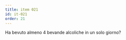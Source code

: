 ```yaml
---
title: item 021
id: it-021
order: 21
---
```

Ha bevuto almeno 4 bevande alcoliche in un solo giorno?